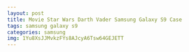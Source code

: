 ```yaml
---
layout: post
title: Movie Star Wars Darth Vader Samsung Galaxy S9 Case
tags: samsung galaxy s9
categories: samsung
img: 1Yu8XsJJMvkzFYs8AJcyA6Tsw64GEJETT
---
```

